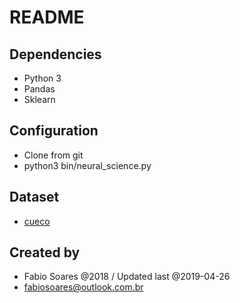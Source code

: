 # README

## Dependencies
* Python 3
* Pandas
* Sklearn

## Configuration
* Clone from git
* python3 bin/neural_science.py

## Dataset
* [cueco](https://github.com/cuekoo/Binary-classification-dataset])

## Created by
* Fabio Soares @2018 / Updated last @2019-04-26
* fabiosoares@outlook.com.br

